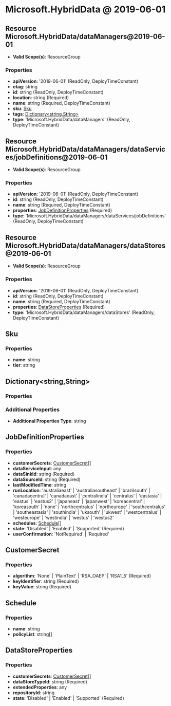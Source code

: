 # Microsoft.HybridData @ 2019-06-01

## Resource Microsoft.HybridData/dataManagers@2019-06-01
* **Valid Scope(s)**: ResourceGroup
### Properties
* **apiVersion**: '2019-06-01' (ReadOnly, DeployTimeConstant)
* **etag**: string
* **id**: string (ReadOnly, DeployTimeConstant)
* **location**: string (Required)
* **name**: string (Required, DeployTimeConstant)
* **sku**: [Sku](#sku)
* **tags**: [Dictionary<string,String>](#dictionarystringstring)
* **type**: 'Microsoft.HybridData/dataManagers' (ReadOnly, DeployTimeConstant)

## Resource Microsoft.HybridData/dataManagers/dataServices/jobDefinitions@2019-06-01
* **Valid Scope(s)**: ResourceGroup
### Properties
* **apiVersion**: '2019-06-01' (ReadOnly, DeployTimeConstant)
* **id**: string (ReadOnly, DeployTimeConstant)
* **name**: string (Required, DeployTimeConstant)
* **properties**: [JobDefinitionProperties](#jobdefinitionproperties) (Required)
* **type**: 'Microsoft.HybridData/dataManagers/dataServices/jobDefinitions' (ReadOnly, DeployTimeConstant)

## Resource Microsoft.HybridData/dataManagers/dataStores@2019-06-01
* **Valid Scope(s)**: ResourceGroup
### Properties
* **apiVersion**: '2019-06-01' (ReadOnly, DeployTimeConstant)
* **id**: string (ReadOnly, DeployTimeConstant)
* **name**: string (Required, DeployTimeConstant)
* **properties**: [DataStoreProperties](#datastoreproperties) (Required)
* **type**: 'Microsoft.HybridData/dataManagers/dataStores' (ReadOnly, DeployTimeConstant)

## Sku
### Properties
* **name**: string
* **tier**: string

## Dictionary<string,String>
### Properties
### Additional Properties
* **Additional Properties Type**: string

## JobDefinitionProperties
### Properties
* **customerSecrets**: [CustomerSecret](#customersecret)[]
* **dataServiceInput**: any
* **dataSinkId**: string (Required)
* **dataSourceId**: string (Required)
* **lastModifiedTime**: string
* **runLocation**: 'australiaeast' | 'australiasoutheast' | 'brazilsouth' | 'canadacentral' | 'canadaeast' | 'centralindia' | 'centralus' | 'eastasia' | 'eastus' | 'eastus2' | 'japaneast' | 'japanwest' | 'koreacentral' | 'koreasouth' | 'none' | 'northcentralus' | 'northeurope' | 'southcentralus' | 'southeastasia' | 'southindia' | 'uksouth' | 'ukwest' | 'westcentralus' | 'westeurope' | 'westindia' | 'westus' | 'westus2'
* **schedules**: [Schedule](#schedule)[]
* **state**: 'Disabled' | 'Enabled' | 'Supported' (Required)
* **userConfirmation**: 'NotRequired' | 'Required'

## CustomerSecret
### Properties
* **algorithm**: 'None' | 'PlainText' | 'RSA_OAEP' | 'RSA1_5' (Required)
* **keyIdentifier**: string (Required)
* **keyValue**: string (Required)

## Schedule
### Properties
* **name**: string
* **policyList**: string[]

## DataStoreProperties
### Properties
* **customerSecrets**: [CustomerSecret](#customersecret)[]
* **dataStoreTypeId**: string (Required)
* **extendedProperties**: any
* **repositoryId**: string
* **state**: 'Disabled' | 'Enabled' | 'Supported' (Required)

